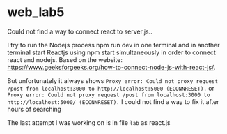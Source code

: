 # web_lab5

Could not find a way to connect react to server.js..

I try to run the Nodejs process npm run dev in one terminal and in another terminal start Reactjs using npm start simultaneously in order to connect react and nodejs. Based on the website: https://www.geeksforgeeks.org/how-to-connect-node-js-with-react-js/.

But unfortunately it always shows `Proxy error: Could not proxy request /post from localhost:3000 to http://localhost:5000 (ECONNRESET).`
or
`Proxy error: Could not proxy request /post from localhost:3000 to http://localhost:5000/ (ECONNRESET).`
I could not find a way to fix it after hours of searching

The last attempt I was working on is in file `lab` as react.js
